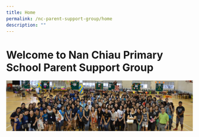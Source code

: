 ```yaml
---
title: Home
permalink: /nc-parent-support-group/home
description: ""
---
```

# Welcome to Nan Chiau Primary School Parent Support Group

![NCPS PSG](/images/NCPS%20PSG.png)



